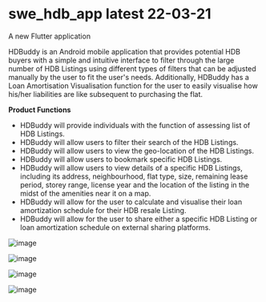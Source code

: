 # swe_hdb_app latest 22-03-21

A new Flutter application

HDBuddy is an Android mobile application that provides potential HDB buyers with a simple and intuitive interface to filter through the large number of HDB Listings using different types of filters that can be adjusted manually by the user to fit the user's needs. Additionally, HDBuddy has a Loan Amortisation Visualisation function for the user to easily visualise how his/her liabilities are like subsequent to purchasing the flat.

**Product Functions**
- HDBuddy will provide individuals with the function of assessing list of HDB Listings. 
- HDBuddy will allow users to filter their search of the HDB Listings.
- HDBuddy will allow users to view the geo-location of the HDB Listings. 
- HDBuddy will allow users to bookmark specific HDB Listings.
- HDBuddy will allow users to view details of a specific HDB Listings, including its address, neighbourhood, flat type, size, remaining lease period, storey range, license year and the location of the listing in the midst of the amenities near it on a map. 
- HDBuddy will allow for the user to calculate and visualise their loan amortization schedule for their HDB resale Listing. 
- HDBuddy will allow for the user to share either a specific HDB Listing or loan amortization schedule on external sharing platforms. 

![image](https://user-images.githubusercontent.com/57227843/136149359-583ba739-41af-4270-bc59-1ba342aec61e.png)

![image](https://user-images.githubusercontent.com/57227843/143588305-c093df97-47a5-4dfe-b0e6-ec662c9c9f13.png)

![image](https://user-images.githubusercontent.com/57227843/143588319-d4282d06-5cfe-46f4-90d0-d95973b7db93.png)

![image](https://user-images.githubusercontent.com/57227843/143588342-7b0d7901-27d6-48a1-9958-aacf40938943.png)



